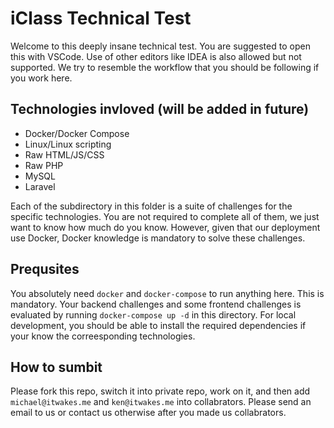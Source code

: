 # iClass Technical Test

Welcome to this deeply insane technical test. You are suggested to open this with VSCode. Use of other editors like IDEA is also allowed but not supported. We try to resemble the workflow that you should be following if you work here.

## Technologies invloved (will be added in future)
- Docker/Docker Compose
- Linux/Linux scripting
- Raw HTML/JS/CSS
- Raw PHP
- MySQL
- Laravel

Each of the subdirectory in this folder is a suite of challenges for the specific technologies. You are not required to complete all of them, we just want to know how much do you know. However, given that our deployment use Docker, Docker knowledge is mandatory to solve these challenges.

## Prequsites
You absolutely need `docker` and `docker-compose` to run anything here. This is mandatory. Your backend challenges and some frontend challenges is evaluated by running `docker-compose up -d` in this directory. For local development, you should be able to install the required dependencies if your know the correesponding technologies. 

## How to sumbit
Please fork this repo, switch it into private repo, work on it, and then add `michael@itwakes.me` and `ken@itwakes.me` into collabrators. Please send an email to us or contact us otherwise after you made us collabrators. 
